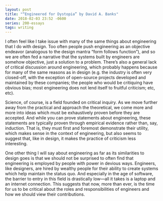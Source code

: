 ```yaml
---
layout: post
title: "“Engineered for Dystopia” by David A. Banks"
date: 2018-02-03 23:52 -0600
series: 200-essays
tags: writing
---
```

I often feel like I take issue with many of the same things about engineering that I do with design. Too often people push engineering as an objective endeavor (analogous to the design mantra “form follows function”), and so we are often fed a narrative that the systems built by engineers are somehow objective, just a solution to a problem. There’s also a general lack of critical discussion around engineering, which probably happens because for many of the same reasons as in design (e.g. the industry is often very closed-off, with the exception of open-source projects developed and maintained by these companies; the people who would be critiquing have obvious bias; most engineering does not lend itself to fruitful criticism; etc, etc). 

Science, of course, is a field founded on critical inquiry. As we move further away from the practical and approach the theoretical, we come more and more into ideas which must be exhaustively proven before they are accepted. And while you can prove statements about engineering, these statements are typically proven through empirical evidence rather than, say, induction. That is, they must first and foremost demonstrate their utility, which makes sense in the context of engineering, but also seems to suggest that, like in design, it makes the practice of criticism less interesting.

One other thing I will say about engineering as far as its similarities to design goes is that we should not be surprised to often find that engineering is employed by people with power in devious ways. Engineers, like designers, are hired by wealthy people for their ability to create systems which help maintain the status quo. And especially in the age of software, the barrier to entry in this field is drastically low—all it takes is a laptop and an internet connection. This suggests that now, more than ever, is the time for us to be critical about the roles and responsibilities of engineers and how we should view their contributions.